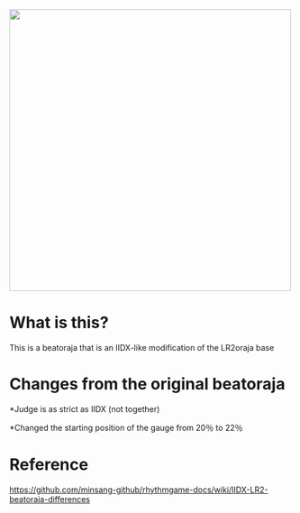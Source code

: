 <img src="https://yantaisa11.s-ul.eu/SkOuwxo3.jpg" width="500">

# What is this?
This is a beatoraja that is an IIDX-like modification of the LR2oraja base

# Changes from the original beatoraja

*Judge is as strict as IIDX (not together)

*Changed the starting position of the gauge from 20％ to 22％

# Reference

https://github.com/minsang-github/rhythmgame-docs/wiki/IIDX-LR2-beatoraja-differences
